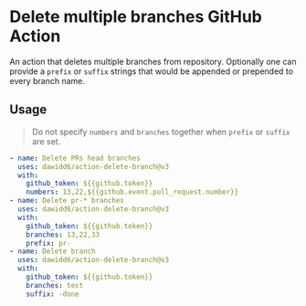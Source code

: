 # Delete multiple branches GitHub Action

An action that deletes multiple branches from repository.
Optionally one can provide a `prefix` or `suffix` strings that would be appended or prepended to every branch name.

## Usage

> Do not specify `numbers` and `branches` together when `prefix` or `suffix` are set.

```yaml
- name: Delete PRs head branches
  uses: dawidd6/action-delete-branch@v3
  with:
    github_token: ${{github.token}}
    numbers: 13,22,${{github.event.pull_request.number}}
- name: Delete pr-* branches
  uses: dawidd6/action-delete-branch@v3
  with:
    github_token: ${{github.token}}
    branches: 13,22,33
    prefix: pr-
- name: Delete branch
  uses: dawidd6/action-delete-branch@v3
  with:
    github_token: ${{github.token}}
    branches: test
    suffix: -done
```

